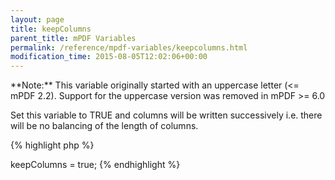 ```yaml
---
layout: page
title: keepColumns
parent_title: mPDF Variables
permalink: /reference/mpdf-variables/keepcolumns.html
modification_time: 2015-08-05T12:02:06+00:00
---
```


<div class="alert alert-info" role="alert">**Note:** This variable originally started with an uppercase letter (&lt;= mPDF 2.2). Support for the uppercase version was removed in mPDF &gt;= 6.0</div>

Set this variable to <span class="smallblock">TRUE</span> and columns will be written successively i.e. there will be no balancing of the length of columns.

{% highlight php %}
<?php

$mpdf->keepColumns = true;
{% endhighlight %}

